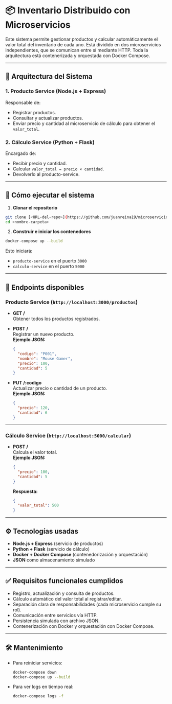 
# 📦 Inventario Distribuido con Microservicios

Este sistema permite gestionar productos y calcular automáticamente el valor total del inventario de cada uno. Está dividido en dos microservicios independientes, que se comunican entre sí mediante HTTP. Toda la arquitectura está contenerizada y orquestada con Docker Compose.

---

## 🧱 Arquitectura del Sistema

### 1. **Producto Service** (Node.js + Express)
Responsable de:
- Registrar productos.
- Consultar y actualizar productos.
- Enviar precio y cantidad al microservicio de cálculo para obtener el `valor_total`.

### 2. **Cálculo Service** (Python + Flask)
Encargado de:
- Recibir precio y cantidad.
- Calcular `valor_total = precio × cantidad`.
- Devolverlo al producto-service.

---
## 🚀 Cómo ejecutar el sistema

1. **Clonar el repositorio**

```bash
git clone [<URL-del-repo>](https://github.com/juanreina19/microservicios-gestioninventario)
cd <nombre-carpeta>
```

2. **Construir e iniciar los contenedores**

```bash
docker-compose up --build
```

Esto iniciará:
- `producto-service` en el puerto `3000`
- `calculo-service` en el puerto `5000`

---

## 📡 Endpoints disponibles

### Producto Service (`http://localhost:3000/productos`)

- **GET /**  
  Obtener todos los productos registrados.

- **POST /**  
  Registrar un nuevo producto.  
  **Ejemplo JSON:**
  ```json
  {
    "codigo": "P001",
    "nombre": "Mouse Gamer",
    "precio": 100,
    "cantidad": 5
  }
  ```

- **PUT /:codigo**  
  Actualizar precio o cantidad de un producto.  
  **Ejemplo JSON:**
  ```json
  {
    "precio": 120,
    "cantidad": 6
  }
  ```

---

### Cálculo Service (`http://localhost:5000/calcular`)

- **POST /**  
  Calcula el valor total.  
  **Ejemplo JSON:**
  ```json
  {
    "precio": 100,
    "cantidad": 5
  }
  ```

  **Respuesta:**
  ```json
  {
    "valor_total": 500
  }
  ```

---

## ⚙️ Tecnologías usadas

- **Node.js + Express** (servicio de productos)
- **Python + Flask** (servicio de cálculo)
- **Docker + Docker Compose** (contenedorización y orquestación)
- **JSON** como almacenamiento simulado

---

## ✅ Requisitos funcionales cumplidos

- Registro, actualización y consulta de productos.
- Cálculo automático del valor total al registrar/editar.
- Separación clara de responsabilidades (cada microservicio cumple su rol).
- Comunicación entre servicios vía HTTP.
- Persistencia simulada con archivo JSON.
- Contenerización con Docker y orquestación con Docker Compose.

---

## 🛠 Mantenimiento

- Para reiniciar servicios:
  ```bash
  docker-compose down
  docker-compose up --build
  ```

- Para ver logs en tiempo real:
  ```bash
  docker-compose logs -f
  ```


